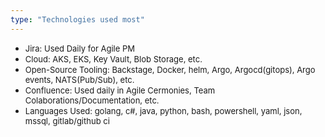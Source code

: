 ```yaml
---
type: "Technologies used most"
---
```

* <font size=2>Jira: Used Daily for Agile PM</font>
* <font size=2>Cloud: AKS, EKS, Key Vault, Blob Storage, etc. </font>
* <font size=2>Open-Source Tooling: Backstage, Docker, helm, Argo, Argocd(gitops), Argo events, NATS(Pub/Sub), etc. </font>
* <font size=2>Confluence: Used daily in Agile Cermonies, Team Colaborations/Documentation, etc.</font>
* <font size=2>Languages Used: golang, c#, java, python, bash, powershell, yaml, json, mssql, gitlab/github ci  
